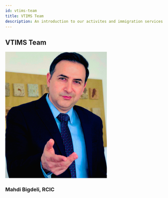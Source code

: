 ```yaml
---
id: vtims-team
title: VTIMS Team
description: An introduction to our activites and immigration services at Vision Transform Immigration.
---
```


## VTIMS Team

![layer1-tangle](/img/learn/team-mehdi3.jpg)

### Mahdi Bigdeli, RCIC
